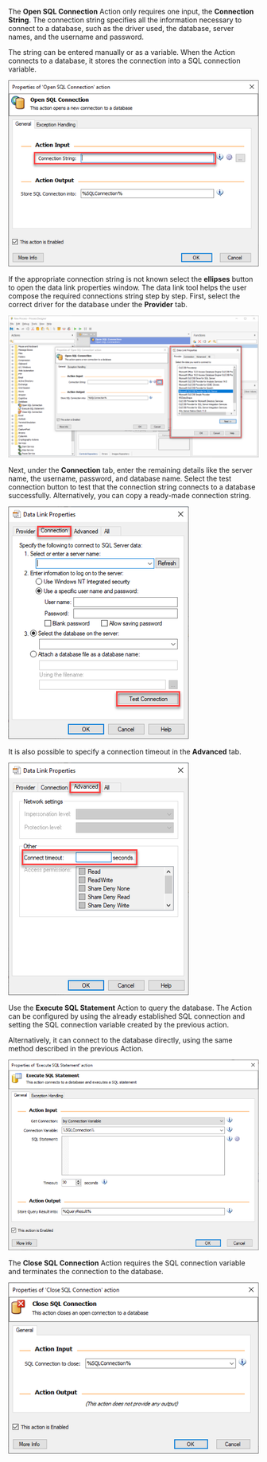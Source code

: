 The **Open SQL Connection** Action only requires one input, the **Connection String**. The connection string specifies all the information necessary to connect to a database, such as the driver used, the database, server names, and the username and password. 

The string can be entered manually or as a variable. When the Action connects to a database, it stores the connection into a SQL connection variable.

![open sql connection action properties](..\media\open-sql-connection-action-properties.png)

If the appropriate connection string is not known select the **ellipses** button to open the data link properties window. The data link tool helps the user compose the required connections string step by step. First, select the correct driver for the database under the **Provider** tab.

![data link properties](..\media\data-link-properties.png)

Next, under the **Connection** tab, enter the remaining details like the server name, the username, password, and database name. Select the test connection button to test that the connection string connects to a database successfully. Alternatively, you can copy a ready-made connection string. 

![data link properties connection tab](..\media\data-link-properties-connection-tab.png)

It is also possible to specify a connection timeout in the **Advanced** tab.

![data link properties advanced tab](..\media\data-link-properties-advanced-tab.png)

Use the **Execute SQL Statement** Action to query the database. The Action can be configured by using the already established SQL connection and setting the SQL connection variable created by the previous action. 

Alternatively, it can connect to the database directly, using the same method described in the previous Action.

![execute sql statement action properties](..\media\execute-sql-statement-action-properties.png)

The **Close SQL Connection** Action requires the SQL connection variable and terminates the connection to the database. 

![close sql connection action properties](..\media\close-sql-connection-action-properties.png)

